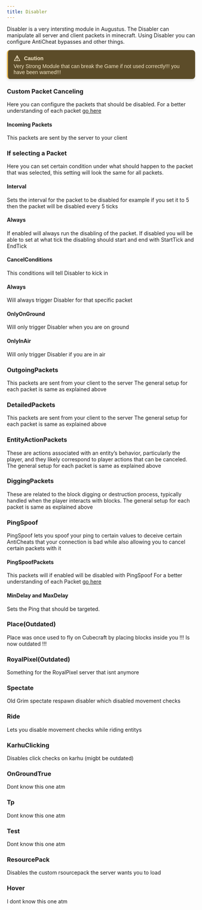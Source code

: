 ```yaml
---
title: Disabler
---
```

Disabler is a very intersting module in Augustus. The Disabler can manipulate all server and client packets in minecraft. Using Disabler you can configure AntiCheat bypasses and other things.

<div style="border-left: 3px solid #EEBD53; background-color: #5C4C29; padding: 10px 15px; color: #F4E6C5; font-family: Arial, sans-serif; font-size: 14px; max-width: 600px; border-radius: 8px; box-shadow: 0px 4px 6px rgba(0, 0, 0, 0.1);">
  <div style="display: flex; align-items: center; font-weight: bold; margin-bottom: 1px;">
    <span style="font-size: 20px; margin-right: 10px;">&#9888;</span>
    <span>Caution</span>
  </div>
  <div>
    Very Strong Module that can break the Game if not used correctly!!! you have been warned!!!
  </div>
</div>

### Custom Packet Canceling
Here you can configure the packets that should be disabled. For a better understanding of each packet [go here](https://augustus-wiki-1dyg0kfq6-muffinmaker2s-projects.vercel.app/intro/packets)
 
 #### Incoming Packets
 This packets are sent by the server to your client

 ### If selecting a Packet
 Here you can set certain condition under what should happen to the packet that was selected, this setting will look the same for all packets.

 #### Interval
 Sets the interval for the packet to be disabled for example if you set it to 5 then the packet will be disabled every 5 ticks

#### Always
If enabled will always run the disabling of the packet. If disabled you will be able to set at what tick the disabling should start and end with StartTick and EndTick

#### CancelConditions
This conditions will tell Disabler to kick in

#### Always
Will always trigger Disabler for that specific packet

#### OnlyOnGround
Will only trigger Disabler when you are on ground

#### OnlyInAir
Will only trigger Disabler if you are in air

### OutgoingPackets
This packets are sent from your client to the server The general setup for each packet is same as explained above

### DetailedPackets
This packets are sent from your client to the server The general setup for each packet is same as explained above

### EntityActionPackets
These are actions associated with an entity’s behavior, particularly the player, and they likely correspond to player actions that can be canceled. The general setup for each packet is same as explained above

### DiggingPackets
These are related to the block digging or destruction process, typically handled when the player interacts with blocks. The general setup for each packet is same as explained above

### PingSpoof
PingSpoof lets you spoof your ping to certain values to deceive certain AntiCheats that your connection is bad while also allowing you to cancel certain packets with it

#### PingSpoofPackets
This packets will if enabled will be disabled with PingSpoof For a better understanding of each Packet [go here](https://augustus-wiki-1dyg0kfq6-muffinmaker2s-projects.vercel.app/intro/packets)

#### MinDelay and MaxDelay
Sets the Ping that should be targeted.


### Place(Outdated)
Place was once used to fly on Cubecraft by placing blocks inside you !!! Is now outdated !!!

### RoyalPixel(Outdated)
Something for the RoyalPixel server that isnt anymore

### Spectate
Old Grim spectate respawn disabler which disabled movement checks

### Ride
Lets you disable movement checks while riding entitys

### KarhuClicking
Disables click checks on karhu (migbt be outdated)

### OnGroundTrue
Dont know this one atm

### Tp
Dont know this one atm

### Test
Dont know this one atm

### ResourcePack
Disables the custom rsourcepack the server wants you to load

### Hover
I dont know this one atm